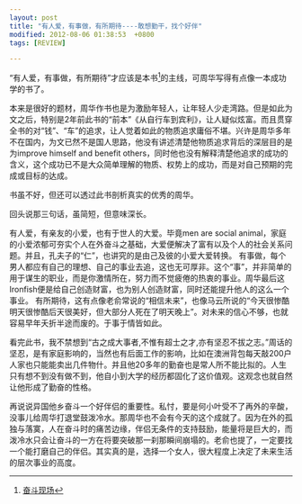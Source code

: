 ```yaml
---
layout: post
title: "有人爱，有事做，有所期待----敢想勤干，找个好伴"
modified: 2012-08-06 01:38:53  +0800
tags: [REVIEW]

---
```



“有人爱，有事做，有所期待”才应该是本书[^ThisBook]的主线，可周华写得有点像一本成功学的书了。

本来是很好的题材，周华作书也是为激励年轻人，让年轻人少走湾路。但是如此为文之后，特别是2年前此书的“前本”《从自行车到宾利》，让人疑似炫富。而且贯穿全书的对“钱”、“车”的追求，让人觉着如此的物质追求庸俗不堪。兴许是周华多年不在国内，为文已然不是国人思路，他没有讲述清楚他物质追求背后的深层目的是为improve himself and benefit others，同时他也没有解释清楚他追求的成功的含义，这个成功已不是大众简单理解的物质、权势上的成功，而是对自己预期的完成或目标的达成。 

书虽不好，但还可以透过此书剖析真实的优秀的周华。 
 
回头说那三句话，虽简短，但意味深长。

有人爱，有亲友的小爱，也有于世人的大爱。毕竟men are social animal，家庭的小爱浓郁可夯实个人在外奋斗之基础，大爱便解决了富有以及个人的社会关系问题。并且，孔夫子的“仁”，也讲究的是由己及彼的小爱大爱转换。 
有事做，每个男人都应有自己的理想、自己的事业去追，这也无可厚非。这个“事”，并非简单的用于谋生的职业，而是你激情所在，努力而不觉疲倦的热衷的事业。周华最后这Ironfish便是给自己创造财富，也为别人创造财富，同时还能提升他人的这么一个事业。 
有所期待，这有点像老俞常说的“相信未来”，也像马云所说的“今天很惨酷明天很惨酷后天很美好，但大部分人死在了明天晚上”。对未来的信心不够，也就容易早年夭折半途而废的。于事于情皆如此。 
 
看完此书，我不禁想到“古之成大事者,不惟有超士之才,亦有坚忍不拔之志。”周话的坚忍，是有家庭影响的，当然也有后面工作的影响，比如在澳洲背包每天敲200户人家也只能能卖出几件物什。并且他20多年的勤奋也是常人所不能比拟的。人生只有想不到没有做不到，他自小到大学的经历都固化了这价值观。这观念也就自然让他形成了勤奋的性格。 

再说说异国他乡奋斗一个好伴侣的重要性。私忖，要是何小叶受不了再外的辛酸，没事儿给周华打退堂鼓泼冷水。那周华也不会有今天的这个成就了。因为在外的孤独与落寞，人在奋斗时的痛苦边缘，伴侣无条件的支持鼓励，能量将是巨大的，而泼冷水只会让奋斗的一方在将要突破那一刹那瞬间崩塌的。老俞也提了，一定要找一个能打磨自己的伴侣。其实真的是，选择一个女人，很大程度上决定了未来生活的层次事业的高度。

[^ThisBook]: [奋斗现场](http://book.douban.com/subject/10761102/)
